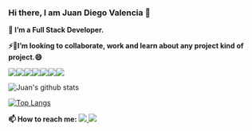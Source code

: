 ### Hi there, I am Juan Diego Valencia 👋

**🌱 I’m a Full Stack Developer.**

**⚡🔭I’m looking to collaborate, work and learn about any project kind of project.😄**

<img src="https://img.icons8.com/color/48/000000/python.png"/><img src="https://img.icons8.com/color/48/000000/c-programming.png"/><img src="https://img.icons8.com/color/48/000000/javascript.png"/><img src="https://img.icons8.com/color/48/000000/css3.png"/><img src="https://img.icons8.com/color/48/000000/html-5.png"/><img src="https://img.icons8.com/fluent/48/000000/github.png"/><img src="https://img.icons8.com/color/48/000000/git.png"/>

![Juan's github stats](https://github-readme-stats.vercel.app/api?username=Jdavp&show_icons=true&theme=tokyonight)

[![Top Langs](https://github-readme-stats.vercel.app/api/top-langs/?username=Jdavp&layout=compact&theme=tokyonight)](https://github.com/anuraghazra/github-readme-stats)

**📫 How to reach me:**
[<img src="https://img.icons8.com/color/48/000000/linkedin.png"/> ](https://www.linkedin.com/in/juandiegoalejandrovalenciape%C3%B1a/ )
[<img src="https://img.icons8.com/color/48/000000/twitter-circled.png"/>](https://twitter.com/Jdavp)
